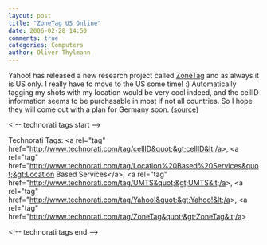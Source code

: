 ```yaml
---
layout: post
title: "ZoneTag US Online"
date: 2006-02-28 14:50
comments: true
categories: Computers
author: Oliver Thylmann
---
```







Yahoo! has released a new research project called [ZoneTag](http://research.yahoo.com/zonetag/) and as always it is US only. I really have to move to the US some time! :) Automatically tagging my shots with my location would be very cool indeed, and the cellID information seems to be purchasable in most if not all countries. So I hope they will come out with a plan for Germany soon. ([source](http://feeds.feedburner.com/HeikoHebig?m=176))

&lt;!-- technorati tags start --&gt;

Technorati Tags: &lt;a rel=&quot;tag&quot; href=&quot;http://www.technorati.com/tag/cellID&quot;&gt;cellID&lt;/a&gt;, &lt;a rel=&quot;tag&quot; href=&quot;http://www.technorati.com/tag/Location%20Based%20Services&quot;&gt;Location Based Services&lt;/a&gt;, &lt;a rel=&quot;tag&quot; href=&quot;http://www.technorati.com/tag/UMTS&quot;&gt;UMTS&lt;/a&gt;, &lt;a rel=&quot;tag&quot; href=&quot;http://www.technorati.com/tag/Yahoo!&quot;&gt;Yahoo!&lt;/a&gt;, &lt;a rel=&quot;tag&quot; href=&quot;http://www.technorati.com/tag/ZoneTag&quot;&gt;ZoneTag&lt;/a&gt;

&lt;!-- technorati tags end --&gt;

